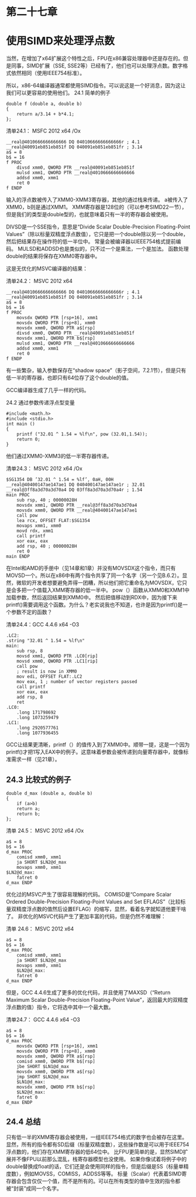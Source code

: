 # 第二十七章
# 使用SIMD来处理浮点数

当然，在增加了x64扩展这个特性之后，FPU在x86兼容处理器中还是存在的。但是同事，SIMD扩展（SSE, SSE2等）已经有了，他们也可以处理浮点数。数字格式依然相同（使用IEEE754标准）。

所以，x86-64编译器通常都使用SIMD指令。可以说这是一个好消息，因为这让我们可以更容易的使用他们。 24.1 简单的例子

```
double f (double a, double b)
{
    return a/3.14 + b*4.1;
};
```

清单24.1： MSFC 2012 x64 /Ox

```
__real@4010666666666666 DQ 04010666666666666r ; 4.1
__real@40091eb851eb851f DQ 040091eb851eb851fr ; 3.14
a$ = 8
b$ = 16
f PROC
    divsd xmm0, QWORD PTR __real@40091eb851eb851f
    mulsd xmm1, QWORD PTR __real@4010666666666666
    addsd xmm0, xmm1
    ret 0
f ENDP
```

输入的浮点数被传入了XMM0-XMM3寄存器，其他的通过栈来传递。 a被传入了XMM0，b则是通过XMM1。 XMM寄存器是128位的（可以参考SIMD22一节），但是我们的类型是double型的，也就意味着只有一半的寄存器会被使用。

DIVSD是一个SSE指令，意思是“Divide Scalar Double-Precision Floating-Point Values”（除以标量双精度浮点数值），它只是把一个double除以另一个double，然后把结果存在操作符的低一半位中。 常量会被编译器以IEEE754格式提前编码。 MULSD和ADDSD也是类似的，只不过一个是乘法，一个是加法。 函数处理double的结果将保存在XMM0寄存器中。

这是无优化的MSVC编译器的结果：

清单24.2： MSVC 2012 x64

```
__real@4010666666666666 DQ 04010666666666666r ; 4.1
__real@40091eb851eb851f DQ 040091eb851eb851fr ; 3.14
a$ = 8
b$ = 16
f PROC
    movsdx QWORD PTR [rsp+16], xmm1
    movsdx QWORD PTR [rsp+8], xmm0
    movsdx xmm0, QWORD PTR a$[rsp]
    divsd xmm0, QWORD PTR __real@40091eb851eb851f
    movsdx xmm1, QWORD PTR b$[rsp]
    mulsd xmm1, QWORD PTR __real@4010666666666666
    addsd xmm0, xmm1
    ret 0
f ENDP
```

有一些繁杂，输入参数保存在“shadow space”（影子空间，7.2.1节），但是只有低一半的寄存器，也即只有64位存了这个double的值。

GCC编译器生成了几乎一样的代码。

24.2 通过参数传递浮点型变量

```
#include <math.h>
#include <stdio.h>
int main ()
{
    printf ("32.01 ^ 1.54 = %lf\n", pow (32.01,1.54));
    return 0;
}
```

他们通过XMM0-XMM3的低一半寄存器传递。

清单24.3： MSVC 2012 x64 /Ox

```
$SG1354 DB ’32.01 ^ 1.54 = %lf’, 0aH, 00H
__real@40400147ae147ae1 DQ 040400147ae147ae1r ; 32.01
__real@3ff8a3d70a3d70a4 DQ 03ff8a3d70a3d70a4r ; 1.54
main PROC
    sub rsp, 40 ; 00000028H
    movsdx xmm1, QWORD PTR __real@3ff8a3d70a3d70a4
    movsdx xmm0, QWORD PTR __real@40400147ae147ae1
    call pow
    lea rcx, OFFSET FLAT:$SG1354
    movaps xmm1, xmm0
    movd rdx, xmm1
    call printf
    xor eax, eax
    add rsp, 40 ; 00000028H
    ret 0
main ENDP
```

在Intel和AMD的手册中（见14章和1章）并没有MOVSDX这个指令，而只有MOVSD一个。所以在x86中有两个指令共享了同一个名字（另一个见B.6.2）。显然，微软的开发者想要避免弄得一团糟，所以他们把它重命名为MOVSDX，它只是会多把一个值载入XMM寄存器的低一半中。 pow（）函数从XMM0和XMM1中加载参数，然后返回结果到XMM0中。 然后把值移动到RDX中，因为接下来printf()需要调用这个函数。为什么？老实说我也不知道，也许是因为printf()是一个参数不定的函数？

清单24.4：GCC 4.4.6 x64 -O3

```
.LC2:
.string "32.01 ^ 1.54 = %lf\n"
main:
    sub rsp, 8
    movsd xmm1, QWORD PTR .LC0[rip]
    movsd xmm0, QWORD PTR .LC1[rip]
    call pow
    ; result is now in XMM0
    mov edi, OFFSET FLAT:.LC2
    mov eax, 1 ; number of vector registers passed
    call printf
    xor eax, eax
    add rsp, 8
    ret
.LC0:
    .long 171798692
    .long 1073259479
.LC1:
    .long 2920577761
    .long 1077936455
```

GCC让结果更清晰，printf（）的值传入到了XMM0中。顺带一提，这是一个因为printf()才把1写入EAX中的例子。这意味着参数会被传递到向量寄存器中，就像标准需求一样（见21章）。

## 24.3 比较式的例子

```
double d_max (double a, double b)
{
    if (a>b)
    return a;
    return b;
};
```

清单 24.5： MSVC 2012 x64 /Ox

```
a$ = 8
b$ = 16
d_max PROC
    comisd xmm0, xmm1
    ja SHORT $LN2@d_max
    movaps xmm0, xmm1
$LN2@d_max:
    fatret 0
d_max ENDP
```

优化过的MSVC产生了很容易理解的代码。 COMISD是“Compare Scalar Ordered Double-Precision Floating-Point Values and Set EFLAGS”（比较标量双精度浮点数的值然后设置EFLAG）的缩写，显然，看着名字就知道他要干啥了。 非优化的MSVC代码产生了更加丰富的代码，但是仍然不难理解：

清单 24.6： MSVC 2012 x64

```
a$ = 8
b$ = 16
d_max PROC
    comisd xmm0, xmm1
    ja SHORT $LN2@d_max
    movaps xmm0, xmm1
    $LN2@d_max:
    fatret 0
d_max ENDP
```

但是，GCC 4.4.6生成了更多的优化代码，并且使用了MAXSD（“Return Maximum Scalar Double-Precision Floating-Point Value”，返回最大的双精度浮点数的值）指令，它将选中其中一个最大数。

清单24.7： GCC 4.4.6 x64 -O3

```
a$ = 8
b$ = 16
d_max PROC
    movsdx QWORD PTR [rsp+16], xmm1
    movsdx QWORD PTR [rsp+8], xmm0
    movsdx xmm0, QWORD PTR a$[rsp]
    comisd xmm0, QWORD PTR b$[rsp]
    jbe SHORT $LN1@d_max
    movsdx xmm0, QWORD PTR a$[rsp]
    jmp SHORT $LN2@d_max
    $LN1@d_max:
    movsdx xmm0, QWORD PTR b$[rsp]
    $LN2@d_max:
    fatret 0
d_max ENDP
```

## 24.4 总结

只有低一半的XMM寄存器会被使用，一组IEEE754格式的数字也会被存在这里。 显然，所有的指令都有SD后缀（标量双精度数），这些操作数是可以用于IEEE754浮点数的，他们存在XMM寄存器的低64位中。 比FPU更简单的是，显然SIMD扩展并不像FPU以前那么混乱，栈寄存器模型也没使用。 如果你像试着将例子中的double替换成float的话，它们还是会使用同样的指令，但是后缀是SS（标量单精度数），例如MOVSS，COMISS，ADDSS等等。 标量（Scalar）代表着SIMD寄存器会包含仅仅一个值，而不是所有的。可以在所有类型的值中生效的指令都被“封装”成同一个名字。